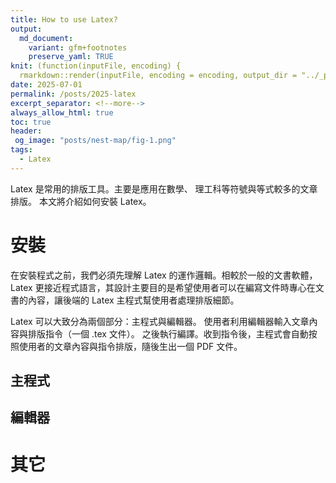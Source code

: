 ```yaml
---
title: How to use Latex?
output:
  md_document:
    variant: gfm+footnotes
    preserve_yaml: TRUE
knit: (function(inputFile, encoding) {
  rmarkdown::render(inputFile, encoding = encoding, output_dir = "../_posts") })
date: 2025-07-01
permalink: /posts/2025-latex
excerpt_separator: <!--more-->
always_allow_html: true
toc: true
header:
 og_image: "posts/nest-map/fig-1.png"
tags:
  - Latex
---
```


Latex 是常用的排版工具。主要是應用在數學、
理工科等符號與等式較多的文章排版。
本文將介紹如何安裝 Latex。

<!--more-->

# 安裝

在安裝程式之前，我們必須先理解 Latex 的運作邏輯。相較於一般的文書軟體，Latex 更接近程式語言，其設計主要目的是希望使用者可以在編寫文件時專心在文書的內容，讓後端的 Latex 主程式幫使用者處理排版細節。

Latex 可以大致分為兩個部分：主程式與編輯器。
使用者利用編輯器輸入文章內容與排版指令（一個 .tex 文件）。
之後執行編譯。收到指令後，主程式會自動按照使用者的文章內容與指令排版，隨後生出一個 PDF 文件。

## 主程式

## 編輯器

# 其它
